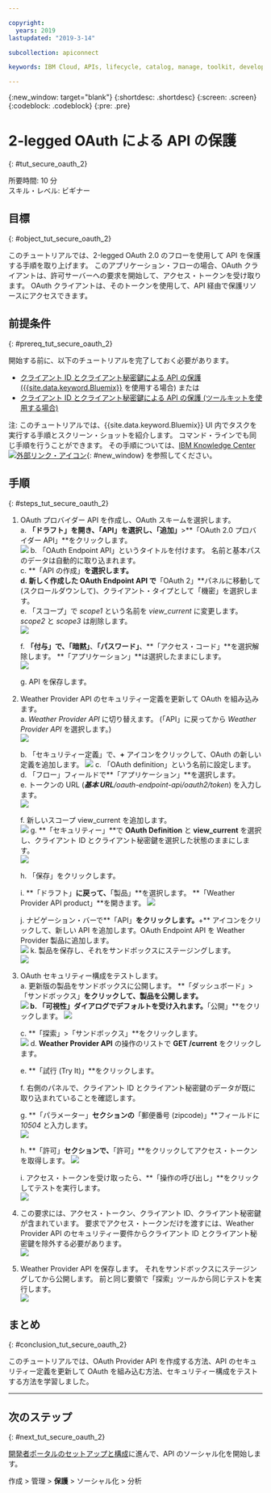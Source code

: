 ```yaml
---

copyright:
  years: 2019
lastupdated: "2019-3-14"

subcollection: apiconnect

keywords: IBM Cloud, APIs, lifecycle, catalog, manage, toolkit, develop, dev portal, tutorial

---
```


{:new_window: target="blank"}
{:shortdesc: .shortdesc}
{:screen: .screen}
{:codeblock: .codeblock}
{:pre: .pre}

# 2-legged OAuth による API の保護
{: #tut_secure_oauth_2}

所要時間: 10 分  
スキル・レベル: ビギナー

## 目標
{: #object_tut_secure_oauth_2}

このチュートリアルでは、2-legged OAuth 2.0 のフローを使用して API を保護する手順を取り上げます。 このアプリケーション・フローの場合、OAuth クライアントは、許可サーバーへの要求を開始して、アクセス・トークンを受け取ります。 OAuth クライアントは、そのトークンを使用して、API 経由で保護リソースにアクセスできます。

## 前提条件
{: #prereq_tut_secure_oauth_2}

開始する前に、以下のチュートリアルを完了しておく必要があります。  
- [クライアント ID とクライアント秘密鍵による API の保護 ({{site.data.keyword.Bluemix}}](/docs/services/apiconnect/tutorials?topic=apiconnect-tut_secure_id_secret_bm) を使用する場合)
または
- [クライアント ID とクライアント秘密鍵による API の保護 (ツールキットを使用する場合)](/docs/services/apiconnect/tutorials?topic=apiconnect-tut_secure_id_secret_tk)

注: このチュートリアルでは、{{site.data.keyword.Bluemix}} UI 内でタスクを実行する手順とスクリーン・ショットを紹介します。 コマンド・ラインでも同じ手順を行うことができます。 その手順については、[IBM Knowledge Center ![外部リンク・アイコン](../../icons/launch-glyph.svg "外部リンク・アイコン")](https://www.ibm.com/support/knowledgecenter/SSMNED_5.0.0/com.ibm.apic.toolkit.doc/tutorial_apionprem_security_OAuth_v506.html){: #new_window} を参照してください。 

## 手順
{: #steps_tut_secure_oauth_2}

1. OAuth プロバイダー API を作成し、OAuth スキームを選択します。  
	a. **「ドラフト」**を開き、**「API」**を選択し、**「追加」**>**「OAuth 2.0 プロバイダー API」**をクリックします。  
    ![](images/oauth_provider_1.png)
	b. 「OAuth Endpoint API」というタイトルを付けます。 名前と基本パスのデータは自動的に取り込まれます。  
	c. **「API の作成」**を選択します。  
	d. 新しく作成した OAuth Endpoint API で**「OAuth 2」**パネルに移動して (スクロールダウンして)、クライアント・タイプとして「機密」を選択します。  
	e. 「スコープ」で _scope1_ という名前を _view_current_ に変更します。 _scope2_ と _scope3_ は削除します。  
	![](images/oauth_provider_type_scope.png) 
	
	f. **「付与」**で、**「暗黙」**、**「パスワード」**、**「アクセス・コード」**を選択解除します。 **「アプリケーション」**は選択したままにします。  
	![](images/oauth_provider_grants.png)  
	
	g. API を保存します。  

2. Weather Provider API のセキュリティー定義を更新して OAuth を組み込みます。  
	a. _Weather Provider API_ に切り替えます。 (「API」に戻ってから _Weather Provider API_ を選択します。)  
	![](images/oauth_weatherapi_info.png)
	
	b. 「セキュリティー定義」で、**+** アイコンをクリックして、OAuth の新しい定義を追加します。
	![](images/oauth_add_security.png)
	c. 「OAuth definition」という名前に設定します。  
	d. 「フロー」フィールドで**「アプリケーション」**を選択します。  
	e. トークンの URL (_**基本 URL**/oauth-endpoint-api/oauth2/token_) を入力します。  
	![](images/oauth_secdef_top.png)
	
	f. 新しいスコープ view_current を追加します。  
	![](images/oauth_secdef_scopes.png)
	g. **「セキュリティー」**で **OAuth Definition** と **view_current** を選択し、クライアント ID とクライアント秘密鍵を選択した状態のままにします。  
	![](images/oauth_security_oauth.png)
	
	h. 「保存」をクリックします。  
	
	i. **「ドラフト」**に戻って、**「製品」**を選択します。  **「Weather Provider API product」**を開きます。
	![](images/weatherapi_prod_info.png)
	
	j. ナビゲーション・バーで**「API」**をクリックします。**+** アイコンをクリックして、新しい API を追加します。OAuth Endpoint API を Weather Provider 製品に追加します。  
	![](images/weatherapi_prod_apis.png)
	k. 製品を保存し、それをサンドボックスにステージングします。  
	![](images/oauth_security_definition_3a.png)

3. OAuth セキュリティー構成をテストします。  
	a. 更新版の製品をサンドボックスに公開します。 **「ダッシュボード」>「サンドボックス」**をクリックして、製品を公開します。  
	  ![](images/test_oauth_1.png)
	b. 「可視性」ダイアログでデフォルトを受け入れます。**「公開」**をクリックします。
	  ![](images/pub_visibility.png)
	  
	c. **「探索」>「サンドボックス」**をクリックします。  
      ![](images/test_oauth_2.png)
	d. **Weather Provider API** の操作のリストで **GET /current** をクリックします。 
	
	e. **「試行 (Try It)」**をクリックします。 
	
	f. 右側のパネルで、クライアント ID とクライアント秘密鍵のデータが既に取り込まれていることを確認します。  
	
	g. **「パラメーター」**セクションの**「郵便番号 (zipcode)」**フィールドに _10504_ と入力します。  
	  ![](images/weather_oauth_explorer_param.png)
	
	h. **「許可」**セクションで、**「許可」**をクリックしてアクセス・トークンを取得します。
	  ![](images/weather_oauth_explorer_auth.png)
	
	i. アクセス・トークンを受け取ったら、**「操作の呼び出し」**をクリックしてテストを実行します。  
      ![](images/test_oauth_4.png)

4. この要求には、アクセス・トークン、クライアント ID、クライアント秘密鍵が含まれています。 要求でアクセス・トークンだけを渡すには、Weather Provider API のセキュリティー要件からクライアント ID とクライアント秘密鍵を除外する必要があります。  
    ![](images/test_oauth_5.png)

5. Weather Provider API を保存します。 それをサンドボックスにステージングしてから公開します。 前と同じ要領で「探索」ツールから同じテストを実行します。  
    ![](images/test_oauth_6.png)
    
## まとめ
{: #conclusion_tut_secure_oauth_2}

このチュートリアルでは、OAuth Provider API を作成する方法、API のセキュリティー定義を更新して OAuth を組み込む方法、セキュリティー構成をテストする方法を学習しました。

---

## 次のステップ
{: #next_tut_secure_oauth_2}

[開発者ポータルのセットアップと構成](/docs/services/apiconnect/tutorials?topic=apiconnect-tut_config_dev_portal)に進んで、API のソーシャル化を開始します。

作成 > 管理 > **保護** > ソーシャル化 > 分析
